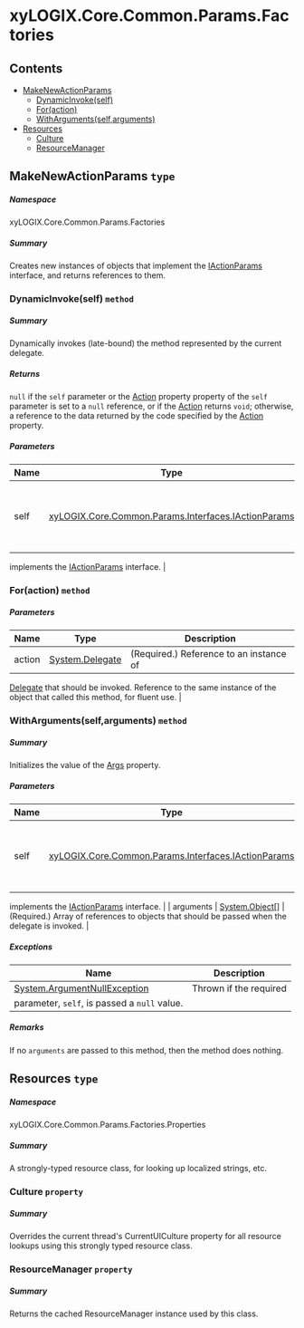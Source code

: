 <a name='assembly'></a>
# xyLOGIX.Core.Common.Params.Factories

## Contents

- [MakeNewActionParams](#T-xyLOGIX-Core-Common-Params-Factories-MakeNewActionParams 'xyLOGIX.Core.Common.Params.Factories.MakeNewActionParams')
  - [DynamicInvoke(self)](#M-xyLOGIX-Core-Common-Params-Factories-MakeNewActionParams-DynamicInvoke-xyLOGIX-Core-Common-Params-Interfaces-IActionParams- 'xyLOGIX.Core.Common.Params.Factories.MakeNewActionParams.DynamicInvoke(xyLOGIX.Core.Common.Params.Interfaces.IActionParams)')
  - [For(action)](#M-xyLOGIX-Core-Common-Params-Factories-MakeNewActionParams-For-System-Delegate- 'xyLOGIX.Core.Common.Params.Factories.MakeNewActionParams.For(System.Delegate)')
  - [WithArguments(self,arguments)](#M-xyLOGIX-Core-Common-Params-Factories-MakeNewActionParams-WithArguments-xyLOGIX-Core-Common-Params-Interfaces-IActionParams,System-Object[]- 'xyLOGIX.Core.Common.Params.Factories.MakeNewActionParams.WithArguments(xyLOGIX.Core.Common.Params.Interfaces.IActionParams,System.Object[])')
- [Resources](#T-xyLOGIX-Core-Common-Params-Factories-Properties-Resources 'xyLOGIX.Core.Common.Params.Factories.Properties.Resources')
  - [Culture](#P-xyLOGIX-Core-Common-Params-Factories-Properties-Resources-Culture 'xyLOGIX.Core.Common.Params.Factories.Properties.Resources.Culture')
  - [ResourceManager](#P-xyLOGIX-Core-Common-Params-Factories-Properties-Resources-ResourceManager 'xyLOGIX.Core.Common.Params.Factories.Properties.Resources.ResourceManager')

<a name='T-xyLOGIX-Core-Common-Params-Factories-MakeNewActionParams'></a>
## MakeNewActionParams `type`

##### Namespace

xyLOGIX.Core.Common.Params.Factories

##### Summary

Creates new instances of objects that implement the
[IActionParams](#T-Core-Common-Params-Interfaces-IActionParams 'Core.Common.Params.Interfaces.IActionParams') interface, and
returns references to them.

<a name='M-xyLOGIX-Core-Common-Params-Factories-MakeNewActionParams-DynamicInvoke-xyLOGIX-Core-Common-Params-Interfaces-IActionParams-'></a>
### DynamicInvoke(self) `method`

##### Summary

Dynamically invokes (late-bound) the method represented by the
current delegate.

##### Returns

`null` if the `self` parameter or
the [Action](#P-Core-Common-Params-Interfaces-IActionParams-Action 'Core.Common.Params.Interfaces.IActionParams.Action')
property property of the `self` parameter is set to a
`null` reference, or if the
[Action](#P-Core-Common-Params-Interfaces-IActionParams-Action 'Core.Common.Params.Interfaces.IActionParams.Action') returns
`void`; otherwise, a reference to the data returned by the code specified
by the [Action](#P-Core-Common-Params-Interfaces-IActionParams-Action 'Core.Common.Params.Interfaces.IActionParams.Action')
property.

##### Parameters

| Name | Type | Description |
| ---- | ---- | ----------- |
| self | [xyLOGIX.Core.Common.Params.Interfaces.IActionParams](#T-xyLOGIX-Core-Common-Params-Interfaces-IActionParams 'xyLOGIX.Core.Common.Params.Interfaces.IActionParams') | (Required.) Reference to an instance of an object that
implements the [IActionParams](#T-Core-Common-Params-Interfaces-IActionParams 'Core.Common.Params.Interfaces.IActionParams')
interface. |

<a name='M-xyLOGIX-Core-Common-Params-Factories-MakeNewActionParams-For-System-Delegate-'></a>
### For(action) `method`

##### Parameters

| Name | Type | Description |
| ---- | ---- | ----------- |
| action | [System.Delegate](http://msdn.microsoft.com/query/dev14.query?appId=Dev14IDEF1&l=EN-US&k=k:System.Delegate 'System.Delegate') | (Required.) Reference to an instance of
[Delegate](http://msdn.microsoft.com/query/dev14.query?appId=Dev14IDEF1&l=EN-US&k=k:System.Delegate 'System.Delegate') that should be invoked. Reference to the same
instance of the object that called this method, for fluent use. |

<a name='M-xyLOGIX-Core-Common-Params-Factories-MakeNewActionParams-WithArguments-xyLOGIX-Core-Common-Params-Interfaces-IActionParams,System-Object[]-'></a>
### WithArguments(self,arguments) `method`

##### Summary

Initializes the value of the
[Args](#P-Core-Common-Params-Interfaces-IActionParams-Args 'Core.Common.Params.Interfaces.IActionParams.Args') property.

##### Parameters

| Name | Type | Description |
| ---- | ---- | ----------- |
| self | [xyLOGIX.Core.Common.Params.Interfaces.IActionParams](#T-xyLOGIX-Core-Common-Params-Interfaces-IActionParams 'xyLOGIX.Core.Common.Params.Interfaces.IActionParams') | (Required.) Reference to an instance of an object that
implements the [IActionParams](#T-Core-Common-Params-Interfaces-IActionParams 'Core.Common.Params.Interfaces.IActionParams')
interface. |
| arguments | [System.Object[]](http://msdn.microsoft.com/query/dev14.query?appId=Dev14IDEF1&l=EN-US&k=k:System.Object[] 'System.Object[]') | (Required.) Array of references to objects that should
be passed when the delegate is invoked. |

##### Exceptions

| Name | Description |
| ---- | ----------- |
| [System.ArgumentNullException](http://msdn.microsoft.com/query/dev14.query?appId=Dev14IDEF1&l=EN-US&k=k:System.ArgumentNullException 'System.ArgumentNullException') | Thrown if the required
parameter, `self`, is passed a `null` value. |

##### Remarks

If no `arguments` are passed to this method, then
the method does nothing.

<a name='T-xyLOGIX-Core-Common-Params-Factories-Properties-Resources'></a>
## Resources `type`

##### Namespace

xyLOGIX.Core.Common.Params.Factories.Properties

##### Summary

A strongly-typed resource class, for looking up localized strings, etc.

<a name='P-xyLOGIX-Core-Common-Params-Factories-Properties-Resources-Culture'></a>
### Culture `property`

##### Summary

Overrides the current thread's CurrentUICulture property for all
  resource lookups using this strongly typed resource class.

<a name='P-xyLOGIX-Core-Common-Params-Factories-Properties-Resources-ResourceManager'></a>
### ResourceManager `property`

##### Summary

Returns the cached ResourceManager instance used by this class.
